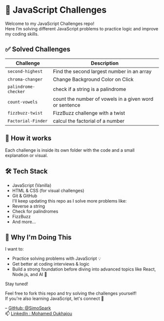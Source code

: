 # 🧠 JavaScript Challenges

Welcome to my JavaScript Challenges repo!  
Here I’m solving different JavaScript problems to practice logic and improve my coding skills.

## ✅ Solved Challenges

| Challenge         | Description                                 |
|------------------|---------------------------------------------|
| `second-highest` | Find the second largest number in an array
| `chroma-changer` |Change Background Color on Click             |
| `palindrome-checker` |check if a string is a palindrome        |
| `count-vowels` |count the number of vowels in a given word or sentence |
| `fizzbuzz-twist` |FizzBuzz challenge with a twist |
| `Factorial-Finder` |calcul the factorial of a number |



## 📌 How it works

Each challenge is inside its own folder with the code and a small explanation or visual.

## 🛠 Tech Stack

- JavaScript (Vanilla)
- HTML & CSS (for visual challenges)
- Git & GitHub <br/>
I'll keep updating this repo as I solve more problems like:
- Reverse a string
- Check for palindromes
- FizzBuzz
- And more...
  
 ## 🌱 Why I'm Doing This

I want to:
- Practice solving problems with JavaScript 💡
- Get better at coding interviews & logic
- Build a strong foundation before diving into advanced topics like React, Node.js, and AI 🧠

Stay tuned!

Feel free to fork this repo and try solving the challenges yourself!  
If you're also learning JavaScript, let's connect 👋

 – [GitHub: @SimoSpark](https://github.com/SimoSpark) <br />
📫 [LinkedIn : Mohamed Oukhajou](https://www.linkedin.com/in/mohamed-oukhajou-9183a8295/)
